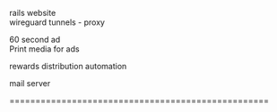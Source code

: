 rails website  
wireguard tunnels - proxy  

60 second ad  
Print media for ads  

rewards distribution automation  

mail server  


==================================================  